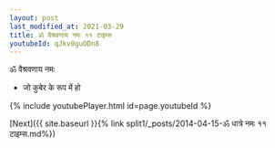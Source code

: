 ```yaml
---
layout: post
last_modified_at: 2021-03-29
title: ॐ वैश्रवणाय नमः ११ टाइम्स
youtubeId: qJkv0guODn8
---
```

 
 
 ॐ वैश्रवणाय नमः  
 
 -  जो कुबेर के रूप में हो 
 
  
 
  
 
 
 
 
 
 


{% include youtubePlayer.html id=page.youtubeId %}
 
[Next]({{ site.baseurl }}{% link  split1/_posts/2014-04-15-ॐ धात्रे नमः ११ टाइम्स.md%})
 
